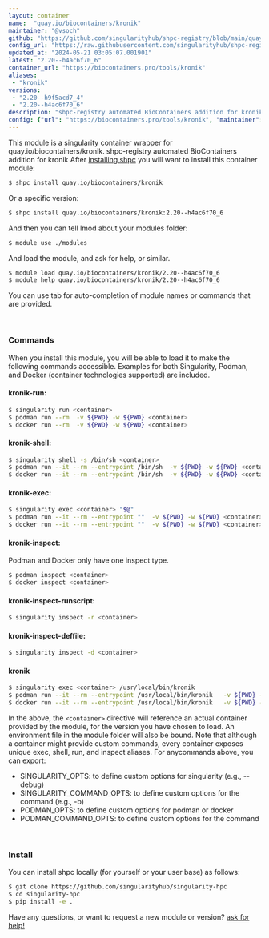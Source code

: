 ```yaml
---
layout: container
name:  "quay.io/biocontainers/kronik"
maintainer: "@vsoch"
github: "https://github.com/singularityhub/shpc-registry/blob/main/quay.io/biocontainers/kronik/container.yaml"
config_url: "https://raw.githubusercontent.com/singularityhub/shpc-registry/main/quay.io/biocontainers/kronik/container.yaml"
updated_at: "2024-05-21 03:05:07.001901"
latest: "2.20--h4ac6f70_6"
container_url: "https://biocontainers.pro/tools/kronik"
aliases:
 - "kronik"
versions:
 - "2.20--h9f5acd7_4"
 - "2.20--h4ac6f70_6"
description: "shpc-registry automated BioContainers addition for kronik"
config: {"url": "https://biocontainers.pro/tools/kronik", "maintainer": "@vsoch", "description": "shpc-registry automated BioContainers addition for kronik", "latest": {"2.20--h4ac6f70_6": "sha256:bfb99c879872dd8aef84e4e2664beaac7bd896a3d6707f4ec8f0a249f1db7e88"}, "tags": {"2.20--h9f5acd7_4": "sha256:9291060a2af21a908ce19d62f53c9816549f485904dd689a0f1f8792e1660e9a", "2.20--h4ac6f70_6": "sha256:bfb99c879872dd8aef84e4e2664beaac7bd896a3d6707f4ec8f0a249f1db7e88"}, "docker": "quay.io/biocontainers/kronik", "aliases": {"kronik": "/usr/local/bin/kronik"}}
---
```


This module is a singularity container wrapper for quay.io/biocontainers/kronik.
shpc-registry automated BioContainers addition for kronik
After [installing shpc](#install) you will want to install this container module:


```bash
$ shpc install quay.io/biocontainers/kronik
```

Or a specific version:

```bash
$ shpc install quay.io/biocontainers/kronik:2.20--h4ac6f70_6
```

And then you can tell lmod about your modules folder:

```bash
$ module use ./modules
```

And load the module, and ask for help, or similar.

```bash
$ module load quay.io/biocontainers/kronik/2.20--h4ac6f70_6
$ module help quay.io/biocontainers/kronik/2.20--h4ac6f70_6
```

You can use tab for auto-completion of module names or commands that are provided.

<br>

### Commands

When you install this module, you will be able to load it to make the following commands accessible.
Examples for both Singularity, Podman, and Docker (container technologies supported) are included.

#### kronik-run:

```bash
$ singularity run <container>
$ podman run --rm  -v ${PWD} -w ${PWD} <container>
$ docker run --rm  -v ${PWD} -w ${PWD} <container>
```

#### kronik-shell:

```bash
$ singularity shell -s /bin/sh <container>
$ podman run --it --rm --entrypoint /bin/sh  -v ${PWD} -w ${PWD} <container>
$ docker run --it --rm --entrypoint /bin/sh  -v ${PWD} -w ${PWD} <container>
```

#### kronik-exec:

```bash
$ singularity exec <container> "$@"
$ podman run --it --rm --entrypoint ""  -v ${PWD} -w ${PWD} <container> "$@"
$ docker run --it --rm --entrypoint ""  -v ${PWD} -w ${PWD} <container> "$@"
```

#### kronik-inspect:

Podman and Docker only have one inspect type.

```bash
$ podman inspect <container>
$ docker inspect <container>
```

#### kronik-inspect-runscript:

```bash
$ singularity inspect -r <container>
```

#### kronik-inspect-deffile:

```bash
$ singularity inspect -d <container>
```


#### kronik

```bash
$ singularity exec <container> /usr/local/bin/kronik
$ podman run --it --rm --entrypoint /usr/local/bin/kronik   -v ${PWD} -w ${PWD} <container> -c " $@"
$ docker run --it --rm --entrypoint /usr/local/bin/kronik   -v ${PWD} -w ${PWD} <container> -c " $@"
```



In the above, the `<container>` directive will reference an actual container provided
by the module, for the version you have chosen to load. An environment file in the
module folder will also be bound. Note that although a container
might provide custom commands, every container exposes unique exec, shell, run, and
inspect aliases. For anycommands above, you can export:

 - SINGULARITY_OPTS: to define custom options for singularity (e.g., --debug)
 - SINGULARITY_COMMAND_OPTS: to define custom options for the command (e.g., -b)
 - PODMAN_OPTS: to define custom options for podman or docker
 - PODMAN_COMMAND_OPTS: to define custom options for the command

<br>

### Install

You can install shpc locally (for yourself or your user base) as follows:

```bash
$ git clone https://github.com/singularityhub/singularity-hpc
$ cd singularity-hpc
$ pip install -e .
```

Have any questions, or want to request a new module or version? [ask for help!](https://github.com/singularityhub/singularity-hpc/issues)